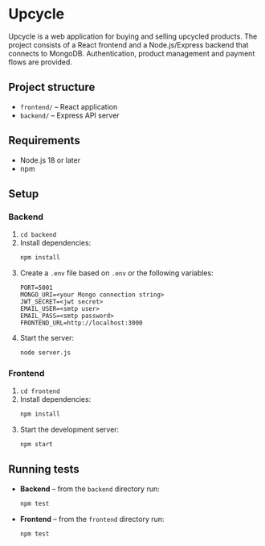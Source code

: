 # Upcycle

Upcycle is a web application for buying and selling upcycled products. The project consists of a React frontend and a Node.js/Express backend that connects to MongoDB. Authentication, product management and payment flows are provided.

## Project structure

- `frontend/` – React application
- `backend/`  – Express API server

## Requirements

- Node.js 18 or later
- npm

## Setup

### Backend

1. `cd backend`
2. Install dependencies:
   ```bash
   npm install
   ```
3. Create a `.env` file based on `.env` or the following variables:
   ```env
   PORT=5001
   MONGO_URI=<your Mongo connection string>
   JWT_SECRET=<jwt secret>
   EMAIL_USER=<smtp user>
   EMAIL_PASS=<smtp password>
   FRONTEND_URL=http://localhost:3000
   ```
4. Start the server:
   ```bash
   node server.js
   ```

### Frontend

1. `cd frontend`
2. Install dependencies:
   ```bash
   npm install
   ```
3. Start the development server:
   ```bash
   npm start
   ```

## Running tests

- **Backend** – from the `backend` directory run:
  ```bash
  npm test
  ```
- **Frontend** – from the `frontend` directory run:
  ```bash
  npm test
  ```
